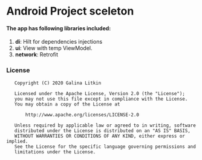 # Android Project sceleton

#### The app has following libraries included:

1. **di**: Hilt for dependencies injections
3. **ui**: View with temp ViewModel.
4. **network**: Retrofit


### License
```
   Copyright (C) 2020 Galina Litkin

   Licensed under the Apache License, Version 2.0 (the "License");
   you may not use this file except in compliance with the License.
   You may obtain a copy of the License at

       http://www.apache.org/licenses/LICENSE-2.0

   Unless required by applicable law or agreed to in writing, software
   distributed under the License is distributed on an "AS IS" BASIS,
   WITHOUT WARRANTIES OR CONDITIONS OF ANY KIND, either express or implied.
   See the License for the specific language governing permissions and
   limitations under the License.
```
